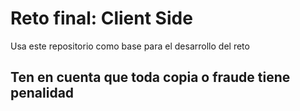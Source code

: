 # Reto final: Client Side

Usa este repositorio como base para el desarrollo del reto

## Ten en cuenta que toda copia o fraude tiene penalidad


